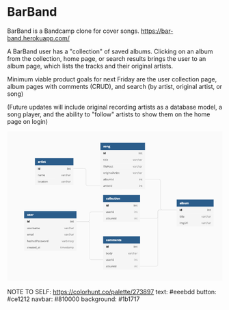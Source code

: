 # BarBand

BarBand is a Bandcamp clone for cover songs.
https://bar-band.herokuapp.com/

A BarBand user has a "collection" of saved albums. Clicking on an album from the collection, home page, or search results brings the user to an album page, which lists the tracks and their original artists.

Minimum viable product goals for next Friday are the user collection page, album pages with comments (CRUD), and search (by artist, original artist, or song)

(Future updates will include original recording artists as a database model, a song player, and the ability to "follow" artists to show them on the home page on login)

![Database Schema](https://github.com/boothjacobs/React-barBand/blob/main/frontend/src/images/schema.png)

NOTE TO SELF:
https://colorhunt.co/palette/273897
text: #eeebdd
button: #ce1212
navbar: #810000
background: #1b1717
